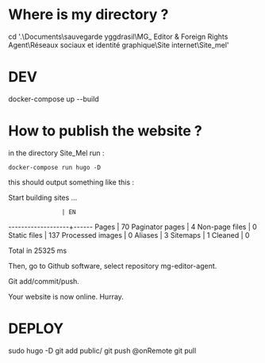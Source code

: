 # Where is my directory ?

cd '.\Documents\sauvegarde yggdrasil\MG_ Editor & Foreign Rights Agent\Réseaux sociaux et identité graphique\Site internet\Site_mel\'


# DEV
docker-compose up --build

# How to publish the website ?

in the directory Site_Mel
run :
```
docker-compose run hugo -D
```
this should output something like this :

Start building sites …

                   | EN
-------------------+------
  Pages            |  70
  Paginator pages  |   4
  Non-page files   |   0
  Static files     | 137
  Processed images |   0
  Aliases          |   3
  Sitemaps         |   1
  Cleaned          |   0

Total in 25325 ms

Then, go to Github software, select repository mg-editor-agent.

Git add/commit/push.

Your website is now online. Hurray.

# DEPLOY
sudo hugo -D
git add public/
git push
@onRemote
git pull


